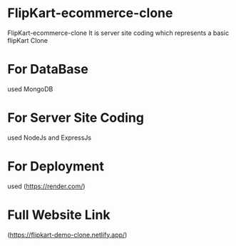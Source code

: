 # FlipKart-ecommerce-clone
FlipKart-ecommerce-clone
It is server site coding which represents a basic flipKart Clone 
# For DataBase
used MongoDB
# For Server Site Coding
used NodeJs and ExpressJs
# For Deployment
used (https://render.com/)
# Full Website Link
(https://flipkart-demo-clone.netlify.app/)

